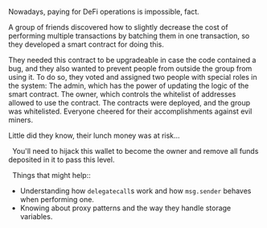 Nowadays, paying for DeFi operations is impossible, fact.

A group of friends discovered how to slightly decrease the cost of performing multiple transactions by batching them in one transaction, so they developed a smart contract for doing this. 

They needed this contract to be upgradeable in case the code contained a bug, and they also wanted to prevent people from outside the group from using it. To do so, they voted and assigned two people with special roles in the system:
The admin, which has the power of updating the logic of the smart contract.
The owner, which controls the whitelist of addresses allowed to use the contract.
The contracts were deployed, and the group was whitelisted. Everyone cheered for their accomplishments against evil miners.

Little did they know, their lunch money was at risk…

&nbsp;
You'll need to hijack this wallet to become the owner and remove all funds deposited in it to pass this level.

&nbsp;
Things that might help::
* Understanding how `delegatecall`s work and how `msg.sender` behaves when performing one.
* Knowing about proxy patterns and the way they handle storage variables.
